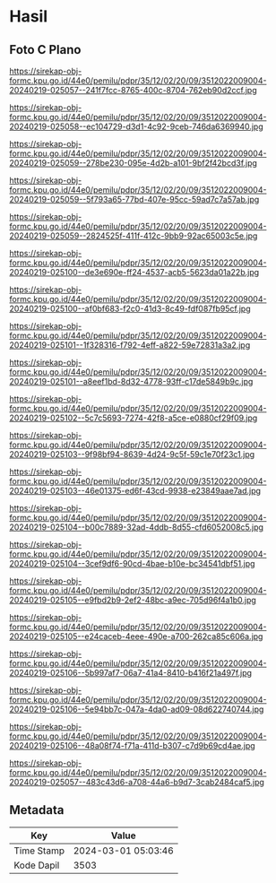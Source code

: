 # Hasil

## Foto C Plano

https://sirekap-obj-formc.kpu.go.id/44e0/pemilu/pdpr/35/12/02/20/09/3512022009004-20240219-025057--241f7fcc-8765-400c-8704-762eb90d2ccf.jpg

https://sirekap-obj-formc.kpu.go.id/44e0/pemilu/pdpr/35/12/02/20/09/3512022009004-20240219-025058--ec104729-d3d1-4c92-9ceb-746da6369940.jpg

https://sirekap-obj-formc.kpu.go.id/44e0/pemilu/pdpr/35/12/02/20/09/3512022009004-20240219-025059--278be230-095e-4d2b-a101-9bf2f42bcd3f.jpg

https://sirekap-obj-formc.kpu.go.id/44e0/pemilu/pdpr/35/12/02/20/09/3512022009004-20240219-025059--5f793a65-77bd-407e-95cc-59ad7c7a57ab.jpg

https://sirekap-obj-formc.kpu.go.id/44e0/pemilu/pdpr/35/12/02/20/09/3512022009004-20240219-025059--2824525f-411f-412c-9bb9-92ac65003c5e.jpg

https://sirekap-obj-formc.kpu.go.id/44e0/pemilu/pdpr/35/12/02/20/09/3512022009004-20240219-025100--de3e690e-ff24-4537-acb5-5623da01a22b.jpg

https://sirekap-obj-formc.kpu.go.id/44e0/pemilu/pdpr/35/12/02/20/09/3512022009004-20240219-025100--af0bf683-f2c0-41d3-8c49-fdf087fb95cf.jpg

https://sirekap-obj-formc.kpu.go.id/44e0/pemilu/pdpr/35/12/02/20/09/3512022009004-20240219-025101--1f328316-f792-4eff-a822-59e72831a3a2.jpg

https://sirekap-obj-formc.kpu.go.id/44e0/pemilu/pdpr/35/12/02/20/09/3512022009004-20240219-025101--a8eef1bd-8d32-4778-93ff-c17de5849b9c.jpg

https://sirekap-obj-formc.kpu.go.id/44e0/pemilu/pdpr/35/12/02/20/09/3512022009004-20240219-025102--5c7c5693-7274-42f8-a5ce-e0880cf29f09.jpg

https://sirekap-obj-formc.kpu.go.id/44e0/pemilu/pdpr/35/12/02/20/09/3512022009004-20240219-025103--9f98bf94-8639-4d24-9c5f-59c1e70f23c1.jpg

https://sirekap-obj-formc.kpu.go.id/44e0/pemilu/pdpr/35/12/02/20/09/3512022009004-20240219-025103--46e01375-ed6f-43cd-9938-e23849aae7ad.jpg

https://sirekap-obj-formc.kpu.go.id/44e0/pemilu/pdpr/35/12/02/20/09/3512022009004-20240219-025104--b00c7889-32ad-4ddb-8d55-cfd6052008c5.jpg

https://sirekap-obj-formc.kpu.go.id/44e0/pemilu/pdpr/35/12/02/20/09/3512022009004-20240219-025104--3cef9df6-90cd-4bae-b10e-bc34541dbf51.jpg

https://sirekap-obj-formc.kpu.go.id/44e0/pemilu/pdpr/35/12/02/20/09/3512022009004-20240219-025105--e9fbd2b9-2ef2-48bc-a9ec-705d96f4a1b0.jpg

https://sirekap-obj-formc.kpu.go.id/44e0/pemilu/pdpr/35/12/02/20/09/3512022009004-20240219-025105--e24caceb-4eee-490e-a700-262ca85c606a.jpg

https://sirekap-obj-formc.kpu.go.id/44e0/pemilu/pdpr/35/12/02/20/09/3512022009004-20240219-025106--5b997af7-06a7-41a4-8410-b416f21a497f.jpg

https://sirekap-obj-formc.kpu.go.id/44e0/pemilu/pdpr/35/12/02/20/09/3512022009004-20240219-025106--5e94bb7c-047a-4da0-ad09-08d622740744.jpg

https://sirekap-obj-formc.kpu.go.id/44e0/pemilu/pdpr/35/12/02/20/09/3512022009004-20240219-025106--48a08f74-f71a-411d-b307-c7d9b69cd4ae.jpg

https://sirekap-obj-formc.kpu.go.id/44e0/pemilu/pdpr/35/12/02/20/09/3512022009004-20240219-025057--483c43d6-a708-44a6-b9d7-3cab2484caf5.jpg


## Metadata

| Key        | Value               |
| ---------- | ------------------- |
| Time Stamp | 2024-03-01 05:03:46 |
| Kode Dapil | 3503                |



